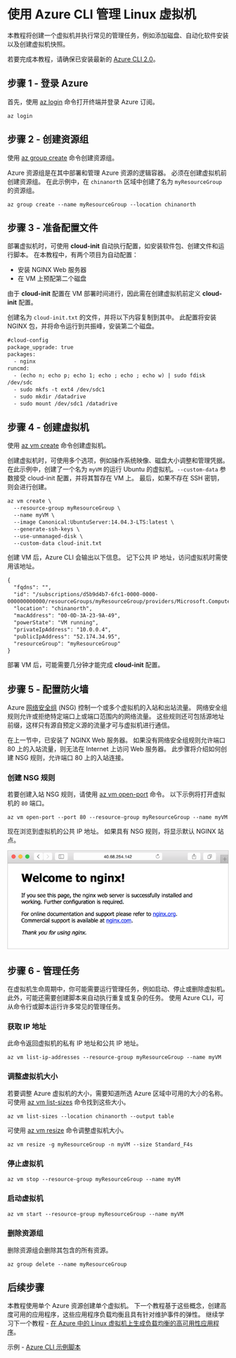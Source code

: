 <properties
    pageTitle="使用 Azure CLI 管理 Linux 虚拟机 | Azure"
    description="教程 - 使用 Azure CLI 管理 Linux 虚拟机"
    services="virtual-machines-linux"
    documentationcenter="virtual-machines"
    author="neilpeterson"
    manager="timlt"
    editor="tysonn"
    tags="azure-service-management" />
<tags
    ms.assetid=""
    ms.service="virtual-machines-linux"
    ms.devlang="azurecli"
    ms.topic="article"
    ms.tgt_pltfrm="vm-linux"
    ms.workload="infrastructure"
    ms.date="03/28/2017"
    wacn.date="05/15/2017"
    ms.author="nepeters"
    ms.translationtype="Human Translation"
    ms.sourcegitcommit="457fc748a9a2d66d7a2906b988e127b09ee11e18"
    ms.openlocfilehash="a2084798dc02ec48962e8f31cfcc70d04ed399fa"
    ms.contentlocale="zh-cn"
    ms.lasthandoff="05/05/2017" />

# <a name="manage-linux-virtual-machines-with-the-azure-cli"></a>使用 Azure CLI 管理 Linux 虚拟机

本教程将创建一个虚拟机并执行常见的管理任务，例如添加磁盘、自动化软件安装以及创建虚拟机快照。 

若要完成本教程，请确保已安装最新的 [Azure CLI 2.0](https://docs.microsoft.com/zh-cn/cli/azure/install-azure-cli)。

## <a name="step-1---log-in-to-azure"></a>步骤 1 - 登录 Azure

首先，使用 [az login](https://docs.microsoft.com/zh-cn/cli/azure/#login) 命令打开终端并登录 Azure 订阅。

    az login

## <a name="step-2---create-resource-group"></a>步骤 2 - 创建资源组

使用 [az group create](https://docs.microsoft.com/zh-cn/cli/azure/group#create) 命令创建资源组。 

Azure 资源组是在其中部署和管理 Azure 资源的逻辑容器。 必须在创建虚拟机前创建资源组。 在此示例中，在 `chinanorth` 区域中创建了名为 `myResourceGroup` 的资源组。 

    az group create --name myResourceGroup --location chinanorth

## <a name="step-3---prepare-configuration"></a>步骤 3 - 准备配置文件

部署虚拟机时，可使用 **cloud-init** 自动执行配置，如安装软件包、创建文件和运行脚本。 在本教程中，有两个项目为自动配置：

- 安装 NGINX Web 服务器
- 在 VM 上预配第二个磁盘

由于 **cloud-init** 配置在 VM 部署时间进行，因此需在创建虚拟机前定义 **cloud-init** 配置。

创建名为 `cloud-init.txt` 的文件，并将以下内容复制到其中。 此配置将安装 NGINX 包，并将命令运行到共振峰，安装第二个磁盘。

    #cloud-config
    package_upgrade: true
    packages:
      - nginx
    runcmd:
      - (echo n; echo p; echo 1; echo ; echo ; echo w) | sudo fdisk /dev/sdc
      - sudo mkfs -t ext4 /dev/sdc1
      - sudo mkdir /datadrive
      - sudo mount /dev/sdc1 /datadrive

## <a name="step-4---create-virtual-machine"></a>步骤 4 - 创建虚拟机

使用 [az vm create](https://docs.microsoft.com/zh-cn/cli/azure/vm#create) 命令创建虚拟机。 

创建虚拟机时，可使用多个选项，例如操作系统映像、磁盘大小调整和管理凭据。 在此示例中，创建了一个名为 `myVM` 的运行 Ubuntu 的虚拟机。`--custom-data` 参数接受 cloud-init 配置，并将其暂存在 VM 上。 最后，如果不存在 SSH 密钥，则会进行创建。

    az vm create \
      --resource-group myResourceGroup \
      --name myVM \
      --image Canonical:UbuntuServer:14.04.3-LTS:latest \
      --generate-ssh-keys \
      --use-unmanaged-disk \
      --custom-data cloud-init.txt

创建 VM 后，Azure CLI 会输出以下信息。 记下公共 IP 地址，访问虚拟机时需使用该地址。 

    {
      "fqdns": "",
      "id": "/subscriptions/d5b9d4b7-6fc1-0000-0000-000000000000/resourceGroups/myResourceGroup/providers/Microsoft.Compute/virtualMachines/myVM",
      "location": "chinanorth",
      "macAddress": "00-0D-3A-23-9A-49",
      "powerState": "VM running",
      "privateIpAddress": "10.0.0.4",
      "publicIpAddress": "52.174.34.95",
      "resourceGroup": "myResourceGroup"
    }

部署 VM 后，可能需要几分钟才能完成 **cloud-init** 配置。 

## <a name="step-5---configure-firewall"></a>步骤 5 - 配置防火墙

Azure [网络安全组](/documentation/articles/virtual-networks-nsg/) (NSG) 控制一个或多个虚拟机的入站和出站流量。 网络安全组规则允许或拒绝特定端口上或端口范围内的网络流量。 这些规则还可包括源地址前缀，这样只有源自预定义源的流量才可与虚拟机进行通信。

在上一节中，已安装了 NGINX Web 服务器。 如果没有网络安全组规则允许端口 80 上的入站流量，则无法在 Internet 上访问 Web 服务器。 此步骤将介绍如何创建 NSG 规则，允许端口 80 上的入站连接。

### <a name="create-nsg-rule"></a>创建 NSG 规则

若要创建入站 NSG 规则，请使用 [az vm open-port](https://docs.microsoft.com/zh-cn/cli/azure/vm#open-port) 命令。 以下示例将打开虚拟机的 `80` 端口。

    az vm open-port --port 80 --resource-group myResourceGroup --name myVM 

现在浏览到虚拟机的公共 IP 地址。 如果具有 NSG 规则，将显示默认 NGINX 站点。

![NGINX 默认站点](./media/virtual-machines-linux-tutorial-manage-vm/nginx.png)  

## <a name="step-7---management-tasks"></a>步骤 6 - 管理任务

在虚拟机生命周期中，你可能需要运行管理任务，例如启动、停止或删除虚拟机。 此外，可能还需要创建脚本来自动执行重复或复杂的任务。 使用 Azure CLI，可从命令行或脚本运行许多常见的管理任务。 

### <a name="get-ip-address"></a>获取 IP 地址

此命令返回虚拟机的私有 IP 地址和公共 IP 地址。  

    az vm list-ip-addresses --resource-group myResourceGroup --name myVM

### <a name="resize-virtual-machine"></a>调整虚拟机大小

若要调整 Azure 虚拟机的大小，需要知道所选 Azure 区域中可用的大小的名称。 可使用 [az vm list-sizes](https://docs.microsoft.com/zh-cn/cli/azure/vm#list-sizes) 命令找到这些大小。

    az vm list-sizes --location chinanorth --output table

可使用 [az vm resize](https://docs.microsoft.com/zh-cn/cli/azure/vm#resize) 命令调整虚拟机大小。 

    az vm resize -g myResourceGroup -n myVM --size Standard_F4s

### <a name="stop-virtual-machine"></a>停止虚拟机

    az vm stop --resource-group myResourceGroup --name myVM

### <a name="start-virtual-machine"></a>启动虚拟机

    az vm start --resource-group myResourceGroup --name myVM

### <a name="delete-resource-group"></a>删除资源组

删除资源组会删除其包含的所有资源。

    az group delete --name myResourceGroup

## <a name="next-steps"></a>后续步骤
本教程使用单个 Azure 资源创建单个虚拟机。 下一个教程基于这些概念，创建高度可用的应用程序，这些应用程序负载均衡且具有针对维护事件的弹性。 继续学习下一个教程 - [在 Azure 中的 Linux 虚拟机上生成负载均衡的高可用性应用程序](/documentation/articles/virtual-machines-linux-tutorial-load-balance-nodejs/)。

示例 - [Azure CLI 示例脚本](/documentation/articles/virtual-machines-windows-cli-samples/)
